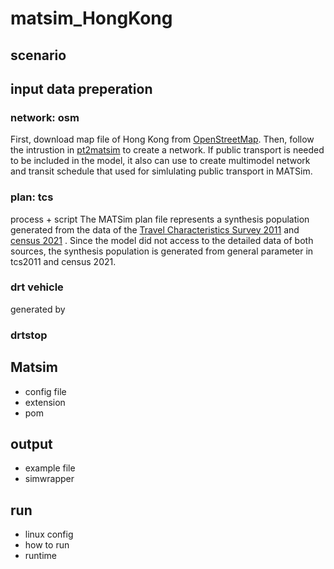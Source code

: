 # matsim_HongKong

## scenario

## input data preperation
### network: osm
First, download map file of Hong Kong from [OpenStreetMap](https://www.openstreetmap.org/).
Then, follow the intrustion in [pt2matsim](https://github.com/matsim-org/pt2matsim) to create a network. 
If public transport is needed to be included in the model, it also can use to create multimodel network and transit schedule that used for simlulating public transport in MATSim.

### plan: tcs
process + script
The MATSim plan file represents a synthesis population generated from the data of the [Travel Characteristics Survey 2011](https://www.td.gov.hk/en/publications_and_press_releases/publications/free_publications/travel_characteristics_survey_2011_final_report/index.html) and [census 2021](https://www.census2021.gov.hk/en/index.html) .
Since the model did not access to the detailed data of both sources, the synthesis population is generated from general parameter in tcs2011 and census 2021. 



### drt vehicle
generated by 
### drtstop

## Matsim
- config file
- extension
- pom

## output
- example file
- simwrapper

## run
- linux config
- how to run
- runtime
